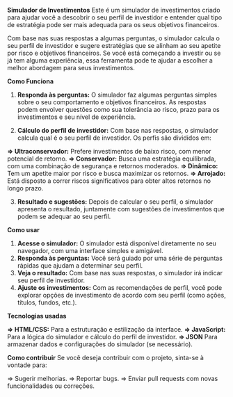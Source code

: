**Simulador de Investimentos**
Este é um simulador de investimentos criado para ajudar você a descobrir o seu perfil de investidor e entender qual tipo de estratégia pode ser mais adequada para os seus objetivos financeiros.

Com base nas suas respostas a algumas perguntas, o simulador calcula o seu perfil de investidor e sugere estratégias que se alinham ao seu apetite por risco e objetivos financeiros. Se você está começando a investir ou se já tem alguma experiência, essa ferramenta pode te ajudar a escolher a melhor abordagem para seus investimentos.


**Como Funciona**

1. **Responda às perguntas:** O simulador faz algumas perguntas simples sobre o seu comportamento e objetivos financeiros. As respostas podem envolver questões como sua tolerância ao risco, prazo para os investimentos e seu nível de experiência.

2. **Cálculo do perfil de investidor:** Com base nas respostas, o simulador calcula qual é o seu perfil de investidor. Os perfis são divididos em:

**⇒ Ultraconservador:** Prefere investimentos de baixo risco, com menor potencial de retorno.
**⇒ Conservador:** Busca uma estratégia equilibrada, com uma combinação de segurança e retornos moderados.
**⇒ Dinâmico:** Tem um apetite maior por risco e busca maximizar os retornos.
**⇒ Arrojado:** Está disposto a correr riscos significativos para obter altos retornos no longo prazo.

3. **Resultado e sugestões:** Depois de calcular o seu perfil, o simulador apresenta o resultado, juntamente com sugestões de investimentos que podem se adequar ao seu perfil.

**Como usar**

1. **Acesse o simulador:** O simulador está disponível diretamente no seu navegador, com uma interface simples e amigável.
2. **Responda às perguntas:** Você será guiado por uma série de perguntas rápidas que ajudam a determinar seu perfil.
3. **Veja o resultado:** Com base nas suas respostas, o simulador irá indicar seu perfil de investidor.
4. **Ajuste os investimentos:** Com as recomendações de perfil, você pode explorar opções de investimento de acordo com seu perfil (como ações, títulos, fundos, etc.).

**Tecnologias usadas**

**⇒ HTML/CSS:** Para a estruturação e estilização da interface.
**⇒ JavaScript:** Para a lógica do simulador e cálculo do perfil de investidor.
**⇒ JSON** Para armazenar dados e configurações do simulador (se necessário).

**Como contribuir**
Se você deseja contribuir com o projeto, sinta-se à vontade para:

⇒ Sugerir melhorias.
⇒ Reportar bugs.
⇒ Enviar pull requests com novas funcionalidades ou correções.